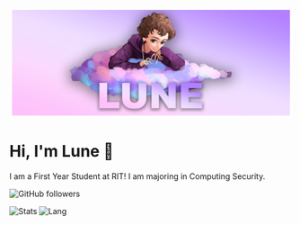 ![header](https://github.com/LuneKal/LuneKal/blob/master/header.png)

# Hi, I'm Lune 👋
I am a First Year Student at RIT! I am majoring in Computing Security.

![GitHub followers](https://img.shields.io/github/followers/LuneKal?color=%23CEBAFC&style=for-the-badge)

![Stats](https://github-readme-stats.vercel.app/api?username=LuneKal&theme=dark&show_icons=true)
![Lang](https://github-readme-stats.vercel.app/api/top-langs/?username=LuneKal&theme=dark&show_icons=true)

<!-- ![js](https://github.com/DkalCode/DkalCode/blob/main/js.svg) ![node](https://github.com/DkalCode/DkalCode/blob/main/nodejs.svg) ![jquery](https://github.com/DkalCode/DkalCode/blob/main/jquery.svg) ![npm](https://github.com/DkalCode/DkalCode/blob/main/npm.svg)<br> ![html](https://github.com/DkalCode/DkalCode/blob/main/html.svg) ![bootstrap](https://github.com/DkalCode/DkalCode/blob/main/bootstrap.svg) ![css](https://github.com/DkalCode/DkalCode/blob/main/css.svg) <br>![git](https://github.com/DkalCode/DkalCode/blob/main/git.svg) ![github](https://github.com/DkalCode/DkalCode/blob/main/github.svg) ![sql](https://github.com/DkalCode/DkalCode/blob/main/sql.svg) <br>![photoshop](https://github.com/DkalCode/DkalCode/blob/main/photoshop.svg) -->
